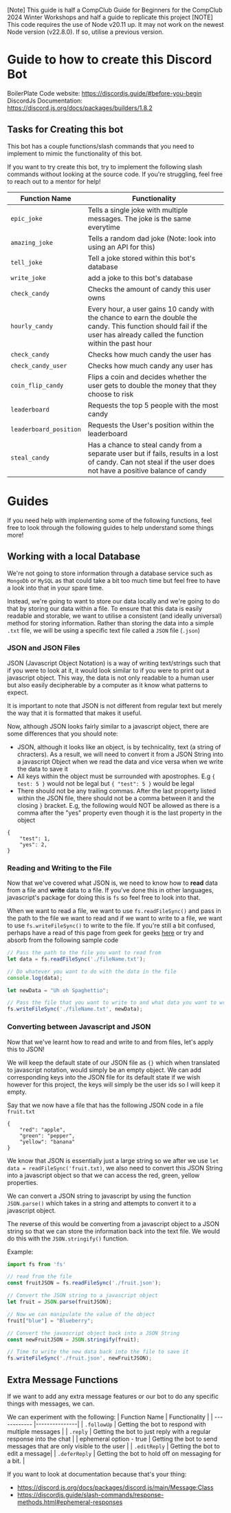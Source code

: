 [Note] This guide is half a CompClub Guide for Beginners for the CompClub 2024 Winter Workshops and half a guide to replicate this project
[NOTE] This code requires the use of Node v20.11 up. It may not work on the newest Node version (v22.8.0). If so, utilise a previous version.

# Guide to how to create this Discord Bot
BoilerPlate Code website: https://discordjs.guide/#before-you-begin
DiscordJs Documentation: https://discord.js.org/docs/packages/builders/1.8.2

## Tasks for Creating this bot
This bot has a couple functions/slash commands that you need to implement to mimic the functionality of this bot. 

If you want to try create this bot, try to implement the following slash commands without looking at the source code. If you're struggling, feel free to reach out to a mentor for help!

| Function Name  | Functionality |
| ------------ |---------------|
| `epic_joke` | Tells a single joke with multiple messages. The joke is the same everytime |
| `amazing_joke` | Tells a random dad joke (Note: look into using an API for this) |
| `tell_joke` | Tell a joke stored within this bot's database |
| `write_joke` | add a joke to this bot's database |
| `check_candy` | Checks the amount of candy this user owns |
| `hourly_candy` | Every hour, a user gains 10 candy with the chance to earn the double the candy. This function should fail if the user has already called the function within the past hour |
| `check_candy` | Checks how much candy the user has |
| `check_candy_user` | Checks how much candy any user has |
| `coin_flip_candy` | Flips a coin and decides whether the user gets to double the money that they choose to risk |
| `leaderboard` | Requests the top 5 people with the most candy |
| `leaderboard_position` | Requests the User's position within the leaderboard |
| `steal_candy` | Has a chance to steal candy from a separate user but if fails, results in a lost of candy. Can not steal if the user does not have a positive balance of candy |

# Guides
If you need help with implementing some of the following functions, feel free to look through the following guides to help understand some things more!

## Working with a local Database
We're not going to store information through a database service such as `MongoDb` or `MySQL` as that could take a bit too much time but feel free to have a look into that in your spare time.

Instead, we're going to want to store our data locally and we're going to do that by storing our data within a file. To ensure that this data is easily readable and storable, we want to utilise a consistent (and ideally universal) method for storing information. Rather than storing the data into a simple `.txt` file, we will be using a specific text file called a `JSON` file (`.json`)

### JSON and JSON Files
JSON (Javascript Object Notation) is a way of writing text/strings such that if you were to look at it, it would look similar to if you were to print out a javascript object. This way, the data is not only readable to a human user but also easily decipherable by a computer as it know what patterns to expect.

It is important to note that JSON is not different from regular text but merely the way that it is formatted that makes it useful.

Now, although JSON looks fairly similar to a javascript object, there are some differences that you should note:
- JSON, although it looks like an object, is by technicality, text (a string of chracters). As a result, we will need to convert it from a JSON String into a javascript Object when we read the data and vice versa when we write the data to save it
- All keys within the object must be surrounded with apostrophes. E.g `{ test: 5 }` would not be legal but `{ "test": 5 }` would be legal
- There should not be any trailing commas. After the last property listed within the JSON file, there should not be a comma between it and the closing `}` bracket. E.g, the following would NOT be allowed as there is a comma after the "yes" property even though it is the last property in the object
```
{
	"test": 1,
	"yes": 2,
}
```

### Reading and Writing to the File
Now that we've covered what JSON is, we need to know how to **read** data from a file and **write** data to a file. If you've done this in other languages, javascript's package for doing this is `fs` so feel free to look into that.

When we want to read a file, we want to use `fs.readFileSync()` and pass in the path to the file we want to read and if we want to write to a file, we want to use `fs.writeFileSync()` to write to the file. If you're still a bit confused, perhaps have a read of this page from geek for geeks [here](https://www.geeksforgeeks.org/node-js-fs-readfilesync-method/) or try and absorb from the following sample code

```js
// Pass the path to the file you want to read from
let data = fs.readFileSync('./fileName.txt');

// Do whatever you want to do with the data in the file
console.log(data);

let newData = "Uh oh Spaghettio";

// Pass the file that you want to write to and what data you want to write
fs.writeFileSync('./fileName.txt', newData);

```

### Converting between Javascript and JSON
Now that we've learnt how to read and write to and from files, let's apply this to JSON!

We will keep the default state of our JSON file as `{}` which when translated to javascript notation, would simply be an empty object. We can add corresponding keys into the JSON file for its default state if we wish however for this project, the keys will simply be the user ids so I will keep it empty.

Say that we now have a file that has the following JSON code in a file `fruit.txt`
```
{
	"red": "apple",
	"green": "pepper",
	"yellow": "banana"
}
```

We know that JSON is essentially just a large string so we after we use `let data = readFileSync('fruit.txt)`, we also need to convert this JSON String into a javascript object so that we can access the red, green, yellow properties.

We can convert a JSON string to javascript by using the function `JSON.parse()` which takes in a string and attempts to convert it to a javascript object.

The reverse of this would be converting from a javascript object to a JSON string so that we can store the information back into the text file. We would do this with the `JSON.stringify()` function.

Example:
```js
import fs from 'fs'

// read from the file
const fruitJSON = fs.readFileSync('./fruit.json');

// Convert the JSON string to a javascript object
let fruit = JSON.parse(fruitJSON);

// Now we can manipulate the value of the object
fruit["blue"] = "Blueberry";

// Convert the javascript object back into a JSON String
const newFruitJSON = JSON.stringify(fruit);

// Time to write the new data back into the file to save it
fs.writeFileSync('./fruit.json', newFruitJSON);
```

## Extra Message Functions

If we want to add any extra message features or our bot to do any specific things with messages, we can.

We can experiment with the following:
| Function Name  | Functionality |
| ------------ |---------------|
| `.followUp` | Getting the bot to respond with multiple messages |
| `.reply` | Getting the bot to just reply with a regular response into the chat |
| ephemeral option - true | Getting the bot to send messages that are only visible to the user |
| `.editReply` | Getting the bot to edit a message|
| `.deferReply` | Getting the bot to hold off on messaging for a bit. |

If you want to look at documentation because that's your thing:
- https://discord.js.org/docs/packages/discord.js/main/Message:Class
- https://discordjs.guide/slash-commands/response-methods.html#ephemeral-responses
